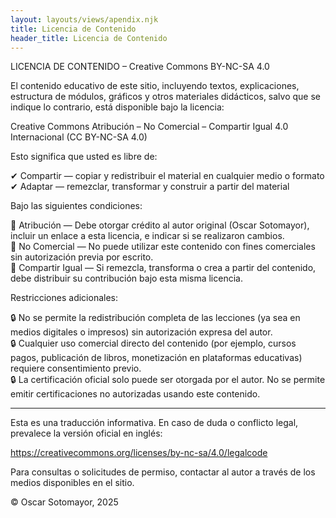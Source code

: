 ```yaml
---
layout: layouts/views/apendix.njk
title: Licencia de Contenido
header_title: Licencia de Contenido
---
```

LICENCIA DE CONTENIDO – Creative Commons BY-NC-SA 4.0

El contenido educativo de este sitio, incluyendo textos, explicaciones, estructura de módulos, gráficos y otros materiales didácticos, salvo que se indique lo contrario, está disponible bajo la licencia:

Creative Commons Atribución – No Comercial – Compartir Igual 4.0 Internacional (CC BY-NC-SA 4.0)

Esto significa que usted es libre de:

✔ Compartir — copiar y redistribuir el material en cualquier medio o formato  
✔ Adaptar — remezclar, transformar y construir a partir del material

Bajo las siguientes condiciones:

🔸 Atribución — Debe otorgar crédito al autor original (Oscar Sotomayor), incluir un enlace a esta licencia, e indicar si se realizaron cambios.  
🔸 No Comercial — No puede utilizar este contenido con fines comerciales sin autorización previa por escrito.  
🔸 Compartir Igual — Si remezcla, transforma o crea a partir del contenido, debe distribuir su contribución bajo esta misma licencia.

Restricciones adicionales:

🔒 No se permite la redistribución completa de las lecciones (ya sea en medios digitales o impresos) sin autorización expresa del autor.  
🔒 Cualquier uso comercial directo del contenido (por ejemplo, cursos pagos, publicación de libros, monetización en plataformas educativas) requiere consentimiento previo.  
🔒 La certificación oficial solo puede ser otorgada por el autor. No se permite emitir certificaciones no autorizadas usando este contenido.

---

Esta es una traducción informativa. En caso de duda o conflicto legal, prevalece la versión oficial en inglés:

https://creativecommons.org/licenses/by-nc-sa/4.0/legalcode

Para consultas o solicitudes de permiso, contactar al autor a través de los medios disponibles en el sitio.

© Oscar Sotomayor, 2025